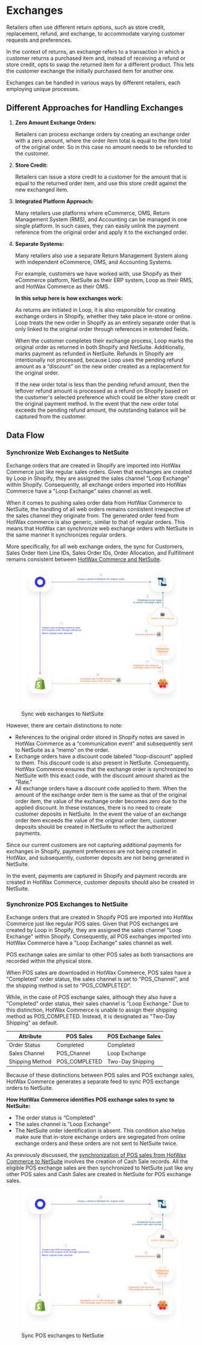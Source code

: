 # Exchanges

Retailers often use different return options, such as store credit, replacement, refund, and exchange, to accommodate varying customer requests and preferences.

In the context of returns, an exchange refers to a transaction in which a customer returns a purchased item and, instead of receiving a refund or store credit, opts to swap the returned item for a different product. This lets the customer exchange the initially purchased item for another one.

Exchanges can be handled in various ways by different retailers, each employing unique processes.

## Different Approaches for Handling Exchanges

1.  **Zero Amount Exchange Orders:**

    Retailers can process exchange orders by creating an exchange order with a zero amount, where the order item total is equal to the item total of the original order. So in this case no amount needs to be refunded to the customer.
2.  **Store Credit:**

    Retailers can issue a store credit to a customer for the amount that is equal to the returned order item, and use this store credit against the new exchanged item.
3.  **Integrated Platform Approach:**

    Many retailers use platforms where eCommerce, OMS, Return Management System (RMS), and Accounting can be managed in one single platform. In such cases, they can easily unlink the payment reference from the original order and apply it to the exchanged order.
4.  **Separate Systems:**

    Many retailers also use a separate Return Management System along with independent eCommerce, OMS, and Accounting Systems.

    For example, customers we have worked with, use Shopify as their eCommerce platform, NetSuite as their ERP system, Loop as their RMS, and HotWax Commerce as their OMS.

    **In this setup here is how exchanges work:**

    As returns are initiated in Loop, it is also responsible for creating exchange orders in Shopify, whether they take place in-store or online. Loop treats the new order in Shopify as an entirely separate order that is only linked to the original order through references in extended fields.

    When the customer completes their exchange process, Loop marks the original order as returned in both Shopify and NetSuite. Additionally, marks payment as refunded in NetSuite. Refunds in Shopify are intentionally not processed, because Loop uses the pending refund amount as a “discount” on the new order created as a replacement for the original order.

    If the new order total is less than the pending refund amount, then the leftover refund amount is processed as a refund on Shopify based on the customer's selected preference which could be either store credit or the original payment method. In the event that the new order total exceeds the pending refund amount, the outstanding balance will be captured from the customer.

## Data Flow

### Synchronize Web Exchanges to NetSuite

Exchange orders that are created in Shopify are imported into HotWax Commerce just like regular sales orders. Given that exchanges are created by Loop in Shopify, they are assigned the sales channel "Loop Exchange" within Shopify. Consequently, all exchange orders imported into HotWax Commerce have a "Loop Exchange” sales channel as well.

When it comes to pushing sales order data from HotWax Commerce to NetSuite, the handling of all web orders remains consistent irrespective of the sales channel they originate from. The generated order feed from HotWax commerce is also generic, similar to that of regular orders. This means that HotWax can synchronize web exchange orders with NetSuite in the same manner it synchronizes regular orders.

More specifically, for all web exchange orders, the sync for Customers, Sales Order Item Line IDs, Sales Order IDs, Order Allocation, and Fulfillment remains consistent between [HotWax Commerce and NetSuite](https://docs.hotwax.co/integration-resources/v/netsuite-integration/supported-integrations/salesorder/orderapproval).

<figure><img src="../../.gitbook/assets/exchange orders flow.png" alt=""><figcaption><p>Sync web exchanges to NetSuite</p></figcaption></figure>

However, there are certain distinctions to note:

* References to the original order stored in Shopify notes are saved in HotWax Commerce as a “communication event” and subsequently sent to NetSuite as a “memo” on the order.
* Exchange orders have a discount code labeled "loop-discount" applied to them. This discount code is also present in NetSuite. Consequently, HotWax Commerce ensures that the exchange order is synchronized to NetSuite with this exact code, with the discount amount shared as the "Rate."
* All exchange orders have a discount code applied to them. When the amount of the exchange order item is the same as that of the original order item, the value of the exchange order becomes zero due to the applied discount. In these instances, there is no need to create customer deposits in NetSuite. In the event the value of an exchange order item exceeds the value of the original order item, customer deposits should be created in NetSuite to reflect the authorized payments.

Since our current customers are not capturing additional payments for exchanges in Shopify, payment preferences are not being created in HotWax, and subsequently, customer deposits are not being generated in NetSuite.

In the event, payments are captured in Shopify and payment records are created in HotWax Commerce, customer deposits should also be created in NetSuite.

### Synchronize POS Exchanges to NetSuite

Exchange orders that are created in Shopify POS are imported into HotWax Commerce just like regular POS sales. Given that POS exchanges are created by Loop in Shopify, they are assigned the sales channel "Loop Exchange" within Shopify. Consequently, all POS exchanges imported into HotWax Commerce have a "Loop Exchange” sales channel as well.

POS exchange sales are similar to other POS sales as both transactions are recorded within the physical store.

When POS sales are downloaded in HotWax Commerce, POS sales have a "Completed" order status, the sales channel is set to “POS\_Channel”, and the shipping method is set to “POS\_COMPLETED”.

While, in the case of POS exchange sales, although they also have a "Completed" order status, their sales channel is "Loop Exchange." Due to this distinction, HotWax Commerce is unable to assign their shipping method as POS\_COMPLETED. Instead, it is designated as "Two-Day Shipping" as default.

| Attribute       | POS Sales      | POS Exchange Sales |
| --------------- | -------------- | ------------------ |
| Order Status    | Completed      | Completed          |
| Sales Channel   | POS\_Channel   | Loop Exchange      |
| Shipping Method | POS\_COMPLETED | Two-Day Shipping   |

Because of these distinctions between POS sales and POS exchange sales, HotWax Commerce generates a separate feed to sync POS exchange orders to NetSuite.

**How HotWax Commerce identifies POS exchange sales to sync to NetSuite:**

* The order status is “Completed”
* The sales channel is "Loop Exchange"
* The NetSuite order identification is absent. This condition also helps make sure that in-store exchange orders are segregated from online exchange orders and these orders are not sent to NetSuite twice.

As previously discussed, the [synchronization of POS sales from HotWax Commerce to NetSuite](https://docs.hotwax.co/integration-resources/v/netsuite-integration/supported-integrations/salesorder/posorders) involves the creation of Cash Sale records. All the eligible POS exchange sales are then synchronized to NetSuite just like any other POS sales and Cash Sales are created in NetSuite for POS exchange sales.

<figure><img src="../../.gitbook/assets/in-store exchange orders flow.png" alt=""><figcaption><p>Sync POS exchanges to NetSutie</p></figcaption></figure>
